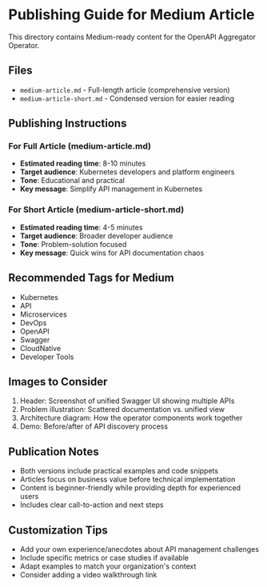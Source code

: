 # Publishing Guide for Medium Article

This directory contains Medium-ready content for the OpenAPI Aggregator Operator.

## Files

- `medium-article.md` - Full-length article (comprehensive version)
- `medium-article-short.md` - Condensed version for easier reading

## Publishing Instructions

### For Full Article (medium-article.md)
- **Estimated reading time**: 8-10 minutes
- **Target audience**: Kubernetes developers and platform engineers
- **Tone**: Educational and practical
- **Key message**: Simplify API management in Kubernetes

### For Short Article (medium-article-short.md)
- **Estimated reading time**: 4-5 minutes
- **Target audience**: Broader developer audience
- **Tone**: Problem-solution focused
- **Key message**: Quick wins for API documentation chaos

## Recommended Tags for Medium
- Kubernetes
- API
- Microservices
- DevOps
- OpenAPI
- Swagger
- CloudNative
- Developer Tools

## Images to Consider
1. Header: Screenshot of unified Swagger UI showing multiple APIs
2. Problem illustration: Scattered documentation vs. unified view
3. Architecture diagram: How the operator components work together
4. Demo: Before/after of API discovery process

## Publication Notes
- Both versions include practical examples and code snippets
- Articles focus on business value before technical implementation
- Content is beginner-friendly while providing depth for experienced users
- Includes clear call-to-action and next steps

## Customization Tips
- Add your own experience/anecdotes about API management challenges
- Include specific metrics or case studies if available
- Adapt examples to match your organization's context
- Consider adding a video walkthrough link